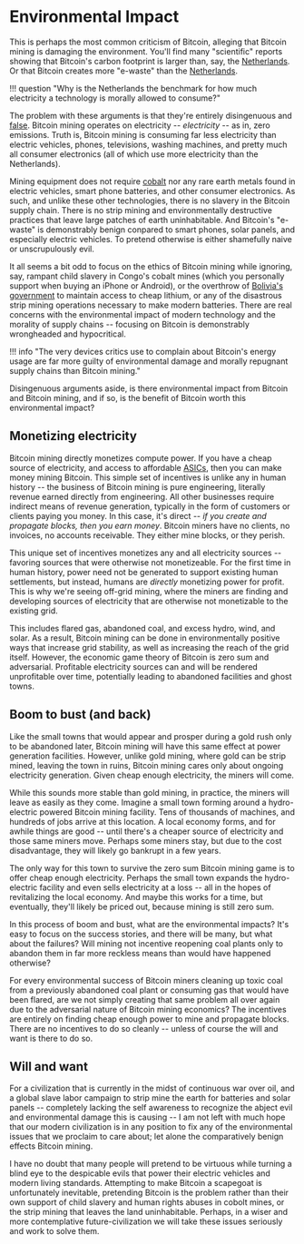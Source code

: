 # Environmental Impact

This is perhaps the most common criticism
 of Bitcoin, alleging that Bitcoin mining
 is damaging the environment.
You'll find many "scientific"
 reports showing that
 Bitcoin's carbon footprint is larger than,
 say, the 
 [Netherlands](https://www.nbcnews.com/tech/tech-news/big-bitcoins-carbon-footprint-rcna920).
Or that Bitcoin creates more "e-waste" than the
 [Netherlands](https://forkast.news/headlines/bitcoin-mining-rigs-ewaste-netherlands/).

!!! question "Why is the Netherlands the benchmark for how much electricity a technology is morally allowed to consume?"

The problem with these arguments is that
 they're entirely disingenuous and 
 [false](https://www.lynalden.com/bitcoin-energy/).
Bitcoin mining operates on electricity --
 *electricity* -- as in, zero emissions.
Truth is, Bitcoin mining is consuming far
 less electricity than electric vehicles,
 phones, televisions, washing machines, and
 pretty much all consumer electronics
 (all of which use more electricity than
 the Netherlands).

Mining equipment does not require 
 [cobalt](https://earth.org/cobalt-mining/)
 nor any rare earth metals
 found in electric vehicles,
 smart phone batteries,
 and other consumer electronics.
As such, and unlike these other 
 technologies,
 there is no slavery in the Bitcoin
 supply chain.
There is no strip mining and environmentally
 destructive practices that leave large
 patches of earth uninhabitable.
And Bitcoin's "e-waste" is demonstrably benign
 conpared to smart phones, solar panels,
 and especially electric vehicles.
To pretend otherwise is either shamefully
 naive or unscrupulously evil.

It all seems a bit odd to focus on
 the ethics of Bitcoin mining
 while ignoring, say,
 rampant child slavery
 in Congo's cobalt mines
 (which you personally support
 when buying an iPhone or Android),
 or the overthrow of
 [Bolivia's government](https://www.truthdig.com/articles/the-bolivian-coup-comes-down-to-one-precious-mineral/)
 to maintain access to cheap lithium,
 or any of the disastrous
 strip mining operations
 necessary to make modern batteries.
There are real concerns with the
 environmental impact of modern technology
 and the morality of supply chains --
 focusing on Bitcoin is
 demonstrably wrongheaded
 and hypocritical.

!!! info "The very devices critics use to complain about Bitcoin's energy usage are far more guilty of environmental damage and  morally repugnant supply chains than Bitcoin mining."

Disingenuous arguments aside,
 is there environmental impact
 from Bitcoin and Bitcoin mining,
 and if so, is the benefit of Bitcoin
 worth this environmental impact?



## Monetizing electricity 

Bitcoin mining directly monetizes 
 compute power.
If you have a cheap source of electricity,
 and access to affordable
 [ASICs](https://bitcoinmagazine.com/business/examining-the-state-of-the-bitcoin-mining-asic-market),
 then you can make money mining Bitcoin.
This simple set of incentives is unlike
 any in human history -- the business
 of Bitcoin mining is pure engineering,
 literally revenue earned directly from
 engineering.
All other businesses require indirect
 means of revenue generation, typically in
 the form of customers or clients paying you
 money.
In this case, it's direct --
 *if you create and propagate blocks,
 then you earn money*.
Bitcoin miners have no clients, no invoices,
 no accounts receivable.
They either mine blocks, or they perish.

This unique set of incentives monetizes
 any and all
 electricity sources -- favoring
 sources that were otherwise not monetizeable.
For the first time in human history,
 power need not be generated to support
 existing human settlements, but instead,
 humans are *directly* monetizing power
 for profit.
This is why we're seeing off-grid mining,
 where the miners are finding and developing
 sources of electricity that are otherwise
 not monetizable to the existing grid.

This includes
 flared gas,
 abandoned coal,
 and
 excess hydro, wind, and solar.
As a result,
 Bitcoin mining
 can be done in environmentally positive
 ways that increase
 grid stability, as well as increasing the
 reach of the grid itself.
However, the economic game theory of Bitcoin
 is zero sum and adversarial.
Profitable electricity sources can and will
 be rendered unprofitable over time,
 potentially leading to abandoned facilities
 and ghost towns.

 
## Boom to bust (and back)

Like the small towns that would appear
 and prosper during a gold rush
 only to be abandoned later,
 Bitcoin mining will have this same
 effect at power generation facilities.
However, unlike gold mining, where gold
 can be strip mined, leaving the town
 in ruins,
 Bitcoin mining cares only about
 ongoing electricity generation.
Given cheap enough electricity,
 the miners will come.

While this sounds more stable than gold mining,
 in practice, the miners will leave as easily
 as they come.
Imagine a small town forming around a 
 hydro-electric powered 
 Bitcoin mining facility.
Tens of thousands of machines, and
 hundreds of jobs
 arrive at this location.
A local economy forms, and for awhile
 things are good -- until
 there's a cheaper source of electricity
 and those same miners move.
Perhaps some miners stay, but due to the
 cost disadvantage, they will likely
 go bankrupt
 in a few years.

The only way for this town to
 survive the zero sum
 Bitcoin mining game
 is to offer
 cheap enough electricity.
Perhaps the small town expands the hydro-electric
 facility and even sells electricity
 at a loss -- all in the hopes of
 revitalizing the local economy.
And maybe this works for a time,
 but eventually, they'll likely
 be priced out,
 because mining is still zero sum.

In this process of boom and bust,
 what are the environmental impacts?
It's easy to focus on the success stories,
 and there will be many,
 but what about the failures?
Will mining not incentive reopening coal plants
 only to abandon them in far more reckless
 means than would have happened otherwise?

For every environmental success of 
 Bitcoin miners cleaning up
 toxic coal from a previously abandoned
 coal plant or consuming gas that would have been flared,
 are we not simply creating that
 same problem all over again due to the adversarial
 nature of Bitcoin mining economics?
The incentives are entirely on finding
 cheap enough power to mine and propagate blocks.
There are no incentives to do so cleanly --
 unless of course the will and want
 is there to do so.

## Will and want

For a civilization that is currently
 in the midst of continuous war
 over oil,
 and a global slave
 labor campaign to strip mine
 the earth for batteries
 and solar panels -- completely
 lacking the self awareness to
 recognize the abject evil
 and environmental damage this is causing --
 I am not left with much hope
 that our modern civilization
 is in any position to fix
 any of the environmental issues
 that we proclaim to care about;
 let alone the comparatively benign
 effects Bitcoin mining.

I have no doubt that many people
 will pretend to be virtuous
 while turning a blind eye
 to the despicable evils that
 power their electric vehicles
 and modern living standards.
Attempting to make Bitcoin a scapegoat
 is unfortunately inevitable,
 pretending Bitcoin is the problem
 rather than their own support
 of child slavery and human rights abuses
 in cobolt mines, or the strip
 mining that leaves the land uninhabitable.
Perhaps, in a wiser and more
 contemplative future-civilization
 we will take these issues seriously
 and work to solve them.





